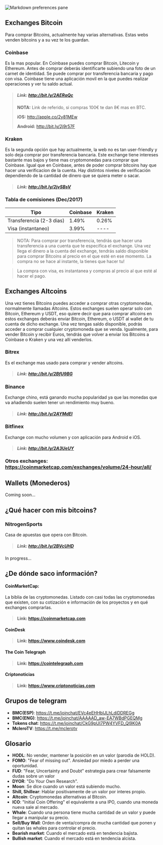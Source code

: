 ![Markdown preferences pane](https://www.bitlat.com/blog/wp-content/uploads/2017/10/Bitcoin.png)

## Exchanges Bitcoin

Para comprar Bitcoins, actualmente hay varias alternativas. Estas webs venden bitcoins y a su vez te los guardan. 

### Coinbase

Es la mas popular. En Coinbase puedes comprar Bitcoin, Litecoin y Ethereum. Antes de comprar deberás identificarte subiendo una foto de un carnet de identidad. Se puede comprar por transferencia bancaria y pago con visa. Coinbase tiene una aplicación movil en la que puedes realizar operaciones y ver tu saldo actual.

> ##### Link: <http://bit.ly/2AERaQc>
>  **NOTA:** Link de referido, si compras 100€ te dan 8€ mas en BTC.
> 
> **iOS:** <http://apple.co/2y81MEw>
> 
> **Android:** <http://bit.ly/2j9r57F>


### Kraken

Es la segunda opción que hay actualmente, la web no es tan user-friendly y solo deja comprar por transferencia bancaria. Este exchange tiene intereses bastante mas bajos y tiene mas cryptomonedas para comprar que Coinbase. Igual que en Coinbase, antes de poder comprar bitcoins hay que hacer una verificacion de la cuenta. Hay distintos niveles de verificación dependiendo de la cantidad de dinero que se quiera meter o sacar.

> ##### Link: <http://bit.ly/2jvSBsV>

### Tabla de comisiones (Dec/2017)

Tipo	    | 		Coinbase    | Kraken
------------- | ------------- | -------------
Transferencia (2-3 dias)  | 1.49% 	| 0.26%
Visa (instantaneo) | 3.99%	| ----

> NOTA: Para comprar por transferencia, tendrás que hacer una transferencia a una cuenta que te especifica el exchange. Una vez llega el dinero a la cuenta del exchange, tendrás saldo disponible para comprar Bitcoins al precio en el que esté en ese momento. La compra no se hace al instante, la tienes que hacer tu!

> La compra con visa, es instantanea y compras al precio al que esté al hacer el pago.

## Exchanges Altcoins

Una vez tienes Bitcoins puedes acceder a comprar otras cryptomonedas, normalmente llamadas Altcoins. Estos exchanges suelen operar solo con Bitcoin, Ethereum y USDT, eso quiere decir que para comprar altcoins en estos exchanges deberás enviar Bitcoin, Ethereum, o USDT al wallet de tu cuenta de dicho exchange. Una vez tengas saldo disponible, podrás acceder a comprar cualquier cryptomoneda que se venda. Igualmente, para vender Bitcoin y recibir Euros, tendrás que volver a enviar los Bitcoins a Coinbase o Kraken y una vez allí venderlos.

### Bitrex

Es el exchange mas usado para comprar y vender altcoins. 

> ##### Link: <http://bit.ly/2BfU9BG>

### Binance

Exchange chino, está ganando mucha popularidad ya que las monedas que va añadiendo suelen tener un rendimiento muy bueno.

> ##### Link: <http://bit.ly/2AYMdEl>

### Bitfinex

Exchange con mucho volumen y con aplicación para Android e iOS.

> ##### Link: <http://bit.ly/2A3UeUY>

### Otros exchanges: <https://coinmarketcap.com/exchanges/volume/24-hour/all/>

## Wallets (Monederos)

Coming soon...

## ¿Qué hacer con mis bitcoins?

### NitrogenSports

Casa de apuestas que opera con Bitcoin.

> ##### Link: <http://bit.ly/2BVcUHD>

In progress...

## ¿De dónde saco información?
#### CoinMarketCap:
La biblia de las cryptomonedas. Listado con casi todas las cryptomonedas que existen, con su cotización e información de los proyectos y en qué exchanges comprarlas.

> #### Link: <https://coinmarketcap.com>

#### CoinDesk

> #### Link: <https://www.coindesk.com>

#### The Coin Telegraph

> #### Link: <https://cointelegraph.com>

#### Criptonoticias

> #### Link: <https://www.criptonoticias.com>

## Grupos de telegram

* **BMC(ESP)**: <https://t.me/joinchat/EVc4eEHHblJLhLdiDDREGg>
* **BMC(ENG)**: <https://t.me/joinchat/AAAAAD_aw-EA7WBdPGEQMg>
* **Tokens chat**: <https://t.me/joinchat/CkG9pUI7PW4YVFD_Ql9K0A>
* **McleroTV**: <https://t.me/mclerotv>

## Glosario

* **HODL**: No vender, mantener la posición en un valor (parodia de HOLD).
* **FOMO**: "Fear of missing out". Ansiedad por miedo a perder una oportunidad.
* **FUD**: "Fear, Uncertainty and Doubt" estrategia para crear falsamente dudas sobre un valor
* **DYOR**: "Do Your Own Research".
* **Moon**: Se dice cuando un valor está subiendo mucho.
* **Shill, Shillear**: Hablar positivamente de un valor por interes propio.
* **Altcoin**: Cryptomonedas alternativas al Bitcoin.
* **ICO**: "Initial Coin Offering" el equivalente a una IPO, cuando una moneda nueva sale al mercado.
* **Whale**: Cuando una persona tiene mucha cantidad de un valor y puede llegar a manipular su precio.
* **Sell/Buy Wall**: Orden de venta/compra de mucha cantidad que ponen y quitan las whales para controlar el precio.
* **Bearish market**: Cuando el mercado está en tendencia bajista.
* **Bullish market**: Cuando el mercado está en tendencia alcista.




